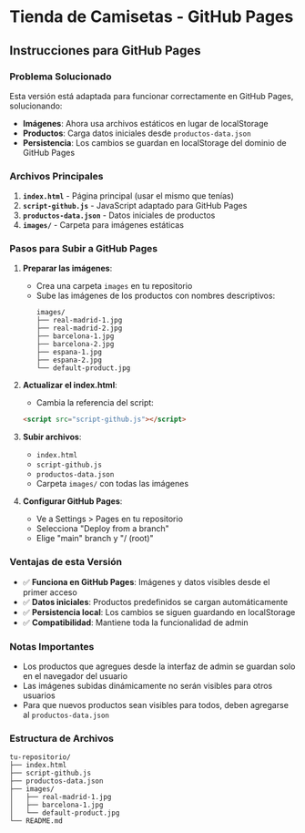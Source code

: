 # Tienda de Camisetas - GitHub Pages

## Instrucciones para GitHub Pages

### Problema Solucionado
Esta versión está adaptada para funcionar correctamente en GitHub Pages, solucionando:
- **Imágenes**: Ahora usa archivos estáticos en lugar de localStorage
- **Productos**: Carga datos iniciales desde `productos-data.json`
- **Persistencia**: Los cambios se guardan en localStorage del dominio de GitHub Pages

### Archivos Principales

1. **`index.html`** - Página principal (usar el mismo que tenías)
2. **`script-github.js`** - JavaScript adaptado para GitHub Pages 
3. **`productos-data.json`** - Datos iniciales de productos
4. **`images/`** - Carpeta para imágenes estáticas

### Pasos para Subir a GitHub Pages

1. **Preparar las imágenes**:
   - Crea una carpeta `images` en tu repositorio
   - Sube las imágenes de los productos con nombres descriptivos:
     ```
     images/
     ├── real-madrid-1.jpg
     ├── real-madrid-2.jpg
     ├── barcelona-1.jpg
     ├── barcelona-2.jpg
     ├── espana-1.jpg
     ├── espana-2.jpg
     └── default-product.jpg
     ```

2. **Actualizar el index.html**:
   - Cambia la referencia del script:
   ```html
   <script src="script-github.js"></script>
   ```

3. **Subir archivos**:
   - `index.html`
   - `script-github.js`
   - `productos-data.json`
   - Carpeta `images/` con todas las imágenes

4. **Configurar GitHub Pages**:
   - Ve a Settings > Pages en tu repositorio
   - Selecciona "Deploy from a branch"
   - Elige "main" branch y "/ (root)"

### Ventajas de esta Versión
- ✅ **Funciona en GitHub Pages**: Imágenes y datos visibles desde el primer acceso
- ✅ **Datos iniciales**: Productos predefinidos se cargan automáticamente
- ✅ **Persistencia local**: Los cambios se siguen guardando en localStorage
- ✅ **Compatibilidad**: Mantiene toda la funcionalidad de admin

### Notas Importantes

- Los productos que agregues desde la interfaz de admin se guardan solo en el navegador del usuario
- Las imágenes subidas dinámicamente no serán visibles para otros usuarios
- Para que nuevos productos sean visibles para todos, deben agregarse al `productos-data.json`

### Estructura de Archivos
```
tu-repositorio/
├── index.html
├── script-github.js
├── productos-data.json
├── images/
│   ├── real-madrid-1.jpg
│   ├── barcelona-1.jpg
│   └── default-product.jpg
└── README.md
```